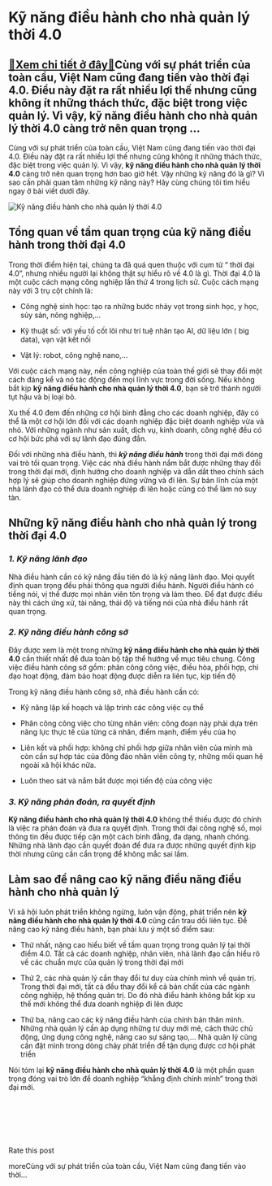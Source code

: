 Kỹ năng điều hành cho nhà quản lý thời 4.0
==========================================

[:gift:Xem chi tiết ở đây:gift:](https://hddtvn.com/ky-nang-dieu-hanh-cho-nha-quan-ly-thoi-4-0-2/)Cùng với sự phát triển của toàn cầu, Việt Nam cũng đang tiến vào thời đại 4.0. Điều này đặt ra rất nhiều lợi thế nhưng cũng không ít những thách thức, đặc biệt trong việc quản lý. Vì vậy, kỹ năng điều hành cho nhà quản lý thời 4.0 càng trở nên quan trọng …
----------------------------------------------------------------------------------------------------------------------------------------------------------------------------------------------------------------------------------------------------------------

Cùng với sự phát triển của toàn cầu, Việt Nam cũng đang tiến vào thời đại 4.0. Điều này đặt ra rất nhiều lợi thế nhưng cũng không ít những thách thức, đặc biệt trong việc quản lý. Vì vậy, **kỹ năng điều hành cho nhà quản lý thời 4.0** càng trở nên quan trọng hơn bao giờ hết. Vậy những kỹ năng đó là gì? Vì sao cần phải quan tâm những kỹ năng này? Hãy cùng chúng tôi tìm hiểu ngay ở bài viết dưới đây.


![Kỹ năng điều hành cho nhà quản lý thời 4.0](https://hddtvn.com/wp-content/uploads/2021/01/retro-style-image-businessman-with-clasped-hands-planning-strategy_35766-480.jpg)


Tổng quan về tầm quan trọng của kỹ năng điều hành trong thời đại 4.0
--------------------------------------------------------------------


Trong thời điểm hiện tại, chúng ta đã quá quen thuộc với cụm từ “ thời đại 4.0”, nhưng nhiều người lại không thật sự hiểu rõ về 4.0 là gì. Thời đại 4.0 là một cuộc cách mạng công nghiệp lần thứ 4 trong lịch sử. Cuộc cách mạng này với 3 trụ cột chính là:




* Công nghệ sinh học: tạo ra những bước nhảy vọt trong sinh học, y học, sủy sản, nông nghiệp,…

* Kỹ thuật số: với yếu tố cốt lõi như trí tuệ nhân tạo AI, dữ liệu lớn ( big data), vạn vật kết nối

* Vật lý: robot, công nghệ nano,…



Với cuộc cách mạng này, nền công nghiệp của toàn thế giới sẽ thay đổi một cách đáng kể và nó tác động đến mọi lĩnh vực trong đời sống. Nếu không bắt kịp **kỹ năng điều hành cho nhà quản lý thời 4.0**, bạn sẽ trở thành người tụt hậu và bị loại bỏ.


Xu thế 4.0 đem đến những cơ hội bình đẳng cho các doanh nghiệp, đây có thể là một cơ hội lớn đối với các doanh nghiệp đặc biệt doanh nghiệp vừa và nhỏ. Với những ngành như sản xuất, dịch vụ, kinh doanh, công nghệ đều có cơ hội bức phá với sự lãnh đạo đúng đắn.


Đối với những nhà điều hành, thì ***kỹ năng điều hành*** trong thời đại mới đóng vai trò tối quan trọng. Việc các nhà điều hành nắm bắt được những thay đổi trong thời đại mới, định hướng cho doanh nghiệp và dẫn dắt theo chính sách hợp lý sẽ giúp cho doanh nghiệp đứng vững và đi lên. Sự bản lĩnh của một nhà lãnh đạo có thể đưa doanh nghiệp đi lên hoặc cũng có thể làm nó suy tàn.


Những kỹ năng điều hành cho nhà quản lý trong thời đại 4.0
----------------------------------------------------------


### ***1. Kỹ năng lãnh đạo***


Nhà điều hành cần có kỹ năng đầu tiên đó là kỹ năng lãnh đạo. Mọi quyết định quan trọng đều phải thông qua người điều hành. Người điều hành có tiếng nói, vị thế được mọi nhân viên tôn trọng và làm theo. Để đạt được điều này thì cách ứng xử, tài năng, thái độ và tiếng nói của nhà điều hành rất quan trọng.


### ***2. Kỹ năng điều hành công sở***


Đây được xem là một trong những **kỹ năng điều hành cho nhà quản lý thời 4.0** cần thiết nhất để đưa toàn bộ tập thể hướng về mục tiêu chung. Công việc điều hành công sở gồm: phân công công việc, điều hòa, phối hợp, chỉ đạo hoạt động, đảm bảo hoạt động được diễn ra liên tục, kịp tiến độ


Trong kỹ năng điều hành công sở, nhà điều hành cần có:




* Kỹ năng lập kế hoạch và lập trình các công việc cụ thể

* Phân công công việc cho từng nhân viên: công đoạn này phải dựa trên năng lực thực tế của từng cá nhân, điểm mạnh, điểm yếu của họ

* Liên kết và phối hợp: không chỉ phối hợp giữa nhân viên của mình mà còn cần sự hợp tác của đông đảo nhân viên công ty, những mối quan hệ ngoài xã hội khác nữa.

* Luôn theo sát và nắm bắt được mọi tiến độ của công việc



### ***3. Kỹ năng phán đoán, ra quyết định***


**Kỹ năng điều hành cho nhà quản lý thời 4.0** không thể thiếu được đó chính là việc ra phán đoán và đưa ra quyết định. Trong thời đại công nghệ số, mọi thông tin đều được tiếp cận một cách bình đẳng, đa dạng, nhanh chóng. Những nhà lãnh đạo cần quyết đoán để đưa ra được những quyết định kịp thời nhưng cũng cần cẩn trọng để không mắc sai lầm.


Làm sao để nâng cao kỹ năng điều năng điều hành cho nhà quản lý
---------------------------------------------------------------


Vì xã hội luôn phát triển không ngừng, luôn vận động, phát triển nên **kỹ năng điều hành cho nhà quản lý thời 4.0** cũng cần trau dồi liên tục. Để năng cao kỹ năng điều hành, bạn phải lưu ý một số điểm sau:




* Thứ nhất, nâng cao hiểu biết về tầm quan trọng trong quản lý tại thời điểm 4.0. Tất cả các doanh nghiệp, nhân viên, nhà lãnh đạo cần hiểu rõ về các chuẩn mực của quản lý trong thời đại mới

* Thứ 2, các nhà quản lý cần thay đổi tư duy của chính mình về quản trị. Trong thời đại mới, tất cả đều thay đổi kể cả bản chất của các ngành công nghiệp, hệ thống quản trị. Do đó nhà điều hành không bắt kịp xu thế mới không thể đưa doanh nghiệp đi lên được

* Thứ ba, nâng cao các kỹ năng điều hành của chính bản thân mình. Những nhà quản lý cần áp dụng những tư duy mới mẻ, cách thức chủ động, ứng dụng công nghệ, nâng cao sự sáng tạo,… Nhà quản lý cũng cần đặt mình trong dòng chảy phát triển để tận dụng được cơ hội phát triển



Nói tóm lại **kỹ năng điều hành cho nhà quản lý thời 4.0** là một phần quan trọng đóng vai trò lớn để doanh nghiệp “khẳng định chính mình” trong thời đại mới.


 


 


 








































Rate this post


moreCùng với sự phát triển của toàn cầu, Việt Nam cũng đang tiến vào thời…

